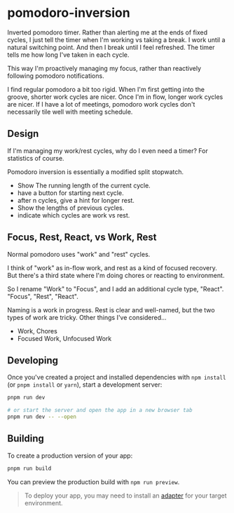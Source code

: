 # pomodoro-inversion

Inverted pomodoro timer.
Rather than alerting me at the ends of fixed cycles, I just tell the timer when I'm working vs taking a break.
I work until a natural switching point.
And then I break until I feel refreshed.
The timer tells me how long I've taken in each cycle.

This way I'm proactively managing my focus, rather than reactively following pomodoro notifications.

I find regular pomodoro a bit too rigid.
When I'm first getting into the groove, shorter work cycles are nicer.
Once I'm in flow, longer work cycles are nicer.
If I have a lot of meetings, pomodoro work cycles don't necessarily tile well with meeting schedule.

## Design

If I'm managing my work/rest cycles, why do I even need a timer?
For statistics of course.

Pomodoro inversion is essentially a modified split stopwatch.
- Show The running length of the current cycle.
- have a button for starting next cycle.
- after n cycles, give a hint for longer rest.
- Show the lengths of previous cycles.
- indicate which cycles are work vs rest.

## Focus, Rest, React, vs Work, Rest

Normal pomodoro uses "work" and "rest" cycles.

I think of "work" as in-flow work, and rest as a kind of focused recovery.
But there's a third state where I'm doing chores or reacting to environment.

So I rename "Work" to "Focus", and I add an additional cycle type, "React".
"Focus", "Rest", "React".

Naming is a work in progress.
Rest is clear and well-named, but the two types of work are tricky.
Other things I've considered...
- Work, Chores
- Focused Work, Unfocused Work

## Developing

Once you've created a project and installed dependencies with `npm install` (or `pnpm install` or `yarn`), start a development server:

```bash
pnpm run dev

# or start the server and open the app in a new browser tab
pnpm run dev -- --open
```

## Building

To create a production version of your app:

```bash
pnpm run build
```

You can preview the production build with `npm run preview`.

> To deploy your app, you may need to install an [adapter](https://kit.svelte.dev/docs/adapters) for your target environment.
